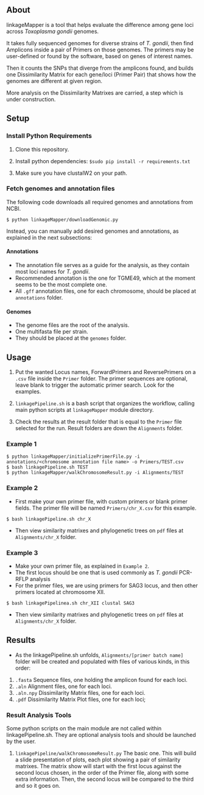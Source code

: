 ## About

linkageMapper is a tool that helps evaluate the difference among gene loci across *Toxoplasma gondii* genomes.

It takes fully sequenced genomes for diverse strains of *T. gondii*, then find Amplicons inside a pair of Primers on those genomes.
The primers may be user-defined or found by the software, based on genes of interest names.

Then it counts the SNPs that diverge from the amplicons found, and builds one Dissimilarity Matrix for each gene/loci (Primer Pair) that
shows how the genomes are different at given region.

More analysis on the Dissimilarity Matrixes are carried, a step which is under construction.

## Setup

### Install Python Requirements

1. Clone this repository.

2. Install python dependencies: `$sudo pip install -r requirements.txt`

3. Make sure you have clustalW2 on your path.

### Fetch genomes and annotation files

The following code downloads all required genomes and annotations from NCBI.

```
$ python linkageMapper/downloadGenomic.py
```

Instead, you can manually add desired genomes and annotations, as explained in the next subsections:

#### Annotations

* The annotation file serves as a guide for the analysis, as they contain most loci names for *T. gondii*.
* Recommended annotation is the one for TGME49, which at the moment seems to be the most complete one.
* All `.gff` annotation files, one for each chromosome, should be placed at `annotations` folder.

#### Genomes

* The genome files are the root of the analysis.
* One multifasta file per strain.
* They should be placed at the `genomes` folder.


## Usage

1. Put the wanted Locus names, ForwardPrimers and ReversePrimers on a `.csv` file inside the `Primer` folder. The primer sequences are optional, leave blank to trigger the automatic primer search. Look for the examples.

2. `linkagePipeline.sh` is a bash script that organizes the workflow, calling main python scripts at `linkageMapper` module directory.

3. Check the results at the result folder that is equal to the `Primer` file selected for the run. Result folders are down the `Alignments` folder.


### Example 1

```
$ python linkageMapper/initializePrimerFile.py -i annotations/<chromosome annotation file name> -o Primers/TEST.csv
$ bash linkagePipeline.sh TEST
$ python linkageMapper/walkChromosomeResult.py -i Alignments/TEST
```

### Example 2

* First make your own primer file, with custom primers or blank primer fields. The primer file will be named `Primers/chr_X.csv` for this example.

```
$ bash linkagePipeline.sh chr_X
```

* Then view similarity matrixes and phylogenetic trees on `pdf` files at `Alignments/chr_X` folder.

### Example 3

* Make your own primer file, as explained in `Example 2`.
* The first locus should be one that is used commonly as *T. gondii* PCR-RFLP analysis
* For the primer files, we are using primers for SAG3 locus, and then other primers located at chromosome XII.

```
$ bash linkagePipelinea.sh chr_XII clustal SAG3
```

* Then view similarity matrixes and phylogenetic trees on `pdf` files at `Alignments/chr_X` folder.

## Results

* As the linkagePipeline.sh unfolds, `Alignments/[primer batch name]` folder will be created and populated with files of various kinds, in this order:

1. `.fasta` Sequence files, one holding the amplicon found for each loci.
2. `.aln` Alignment files, one for each loci.
3. `.aln.npy` Dissimilarity Matrix files, one for each loci.
4. `.pdf` Dissimilarity Matrix Plot files, one for each loci;


### Result Analysis Tools

Some python scripts on the main module are not called within linkagePipeline.sh. They are optional analysis tools and should be launched by the user.

1. `linkagePipeline/walkChromosomeResult.py` The basic one. This will build a slide presentation of plots, each plot showing a pair of similarity matrixes.
The matrix show will start with the first locus against the second locus chosen, in the order of the Primer file, along with some extra information. Then, the second locus will be compared to the third and so it goes on.



